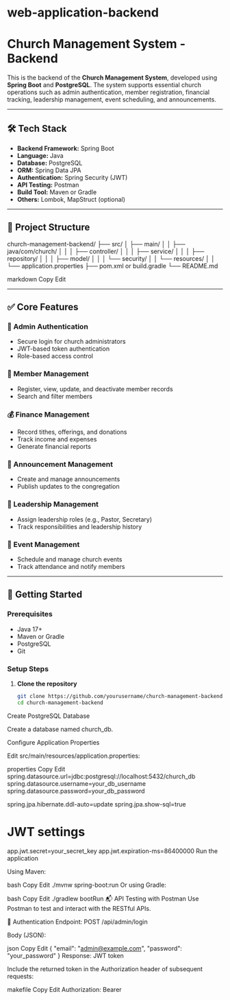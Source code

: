 # web-application-backend
# Church Management System - Backend

This is the backend of the **Church Management System**, developed using **Spring Boot** and **PostgreSQL**. The system supports essential church operations such as admin authentication, member registration, financial tracking, leadership management, event scheduling, and announcements.

---

## 🛠️ Tech Stack

- **Backend Framework:** Spring Boot
- **Language:** Java
- **Database:** PostgreSQL
- **ORM:** Spring Data JPA
- **Authentication:** Spring Security (JWT)
- **API Testing:** Postman
- **Build Tool:** Maven or Gradle
- **Others:** Lombok, MapStruct (optional)

---

## 📁 Project Structure

church-management-backend/
├── src/
│ ├── main/
│ │ ├── java/com/church/
│ │ │ ├── controller/
│ │ │ ├── service/
│ │ │ ├── repository/
│ │ │ ├── model/
│ │ │ └── security/
│ │ └── resources/
│ │ └── application.properties
├── pom.xml or build.gradle
└── README.md

markdown
Copy
Edit

---

## ✅ Core Features

### 🔐 Admin Authentication
- Secure login for church administrators
- JWT-based token authentication
- Role-based access control

### 👥 Member Management
- Register, view, update, and deactivate member records
- Search and filter members

### 💰 Finance Management
- Record tithes, offerings, and donations
- Track income and expenses
- Generate financial reports

### 📢 Announcement Management
- Create and manage announcements
- Publish updates to the congregation

### 👤 Leadership Management
- Assign leadership roles (e.g., Pastor, Secretary)
- Track responsibilities and leadership history

### 📅 Event Management
- Schedule and manage church events
- Track attendance and notify members

---

## 🚀 Getting Started

### Prerequisites

- Java 17+
- Maven or Gradle
- PostgreSQL
- Git

### Setup Steps

1. **Clone the repository**

   ```bash
   git clone https://github.com/yourusername/church-management-backend.git
   cd church-management-backend
Create PostgreSQL Database

Create a database named church_db.

Configure Application Properties

Edit src/main/resources/application.properties:

properties
Copy
Edit
spring.datasource.url=jdbc:postgresql://localhost:5432/church_db
spring.datasource.username=your_db_username
spring.datasource.password=your_db_password

spring.jpa.hibernate.ddl-auto=update
spring.jpa.show-sql=true

# JWT settings
app.jwt.secret=your_secret_key
app.jwt.expiration-ms=86400000
Run the application

Using Maven:

bash
Copy
Edit
./mvnw spring-boot:run
Or using Gradle:

bash
Copy
Edit
./gradlew bootRun
📬 API Testing with Postman
Use Postman to test and interact with the RESTful APIs.

🔑 Authentication
Endpoint: POST /api/admin/login

Body (JSON):

json
Copy
Edit
{
  "email": "admin@example.com",
  "password": "your_password"
}
Response: JWT token

Include the returned token in the Authorization header of subsequent requests:

makefile
Copy
Edit
Authorization: Bearer <token>


